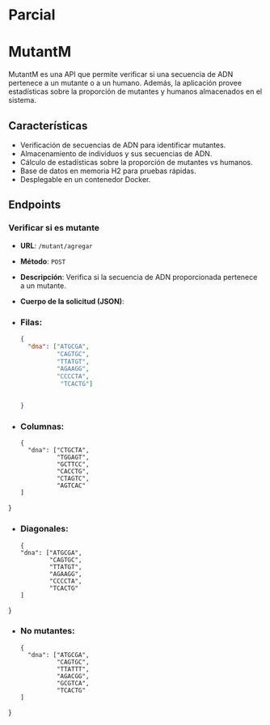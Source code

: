 ﻿# Parcial

# MutantM

MutantM es una API que permite verificar si una secuencia de ADN pertenece a un mutante o a un humano. Además, la aplicación provee estadísticas sobre la proporción de mutantes y humanos almacenados en el sistema.

## Características

- Verificación de secuencias de ADN para identificar mutantes.
- Almacenamiento de individuos y sus secuencias de ADN.
- Cálculo de estadísticas sobre la proporción de mutantes vs humanos.
- Base de datos en memoria H2 para pruebas rápidas.
- Desplegable en un contenedor Docker.

## Endpoints

### Verificar si es mutante

- **URL**: `/mutant/agregar`
- **Método**: `POST`
- **Descripción**: Verifica si la secuencia de ADN proporcionada pertenece a un mutante.
- **Cuerpo de la solicitud (JSON)**:

- ### Filas:
  ```json
  {
    "dna": ["ATGCGA",
            "CAGTGC",
            "TTATGT",
            "AGAAGG",
            "CCCCTA",
             "TCACTG"]

  
  }

- ### Columnas:
  ```
  {
    "dna": ["CTGCTA",
            "TGGAGT",
            "GCTTCC",
            "CACCTG",
            "CTAGTC",
            "AGTCAC"
  ]
}

- ### Diagonales:
    ```
  {
    "dna": ["ATGCGA",
            "CAGTGC",
            "TTATGT",
            "AGAAGG",
            "CCCCTA",
            "TCACTG"
  ]
}
- ### No mutantes:
    ```
    {
      "dna": ["ATGCGA",
              "CAGTGC",
              "TTATTT",
              "AGACGG",
              "GCGTCA",
              "TCACTG"
  ]
}


  
  
